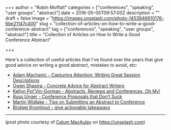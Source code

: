 +++
author = "Robin Moffatt"
categories = ["conferences", "speaking", "user groups", "abstract"]
date = 2016-05-05T09:57:00Z
description = ""
draft = false
image = "https://images.unsplash.com/photo-1453946610176-6be21147c400"
slug = "collection-of-articles-on-how-to-write-a-good-conference-abstract"
tag = ["conferences", "speaking", "user groups", "abstract"]
title = "Collection of Articles on How to Write a Good Conference Abstract"

+++

Here's a collection of useful articles that I've found over the years that give good advice on writing a good abstract, mistakes to avoid, etc: 

* [Adam Machanic - Capturing Attention: Writing Great Session Descriptions](http://sqlblog.com/blogs/adam_machanic/archive/2013/02/22/capturing-attention-writing-great-session-descriptions.aspx)
* [Gwen Shapira - Concrete Advice for Abstract Writers](http://www.pythian.com/blog/concrete-advice-for-abstract-writers/)
* [Kellyn Pot’Vin-Gorman - Abstracts, Reviews and Conferences, Oh My!](http://dbakevlar.com/2013/10/abstracts-reviews-and-conferences-oh-my/)
* [Russ Unger - Conference Proposals that Don’t Suck](http://alistapart.com/article/conference-proposals-that-dont-suck)
* [Martin Widlake - Tips on Submitting an Abstract to Conference](https://mwidlake.wordpress.com/2015/04/17/tips-on-submitting-an-abstract-to-conference/)
* [Bridget Kromhout - give actionable takeaways](https://bridgetkromhout.com/blog/give-actionable-takeaways/)

---

(post photo courtesy of [Calum MacAulay](https://unsplash.com/@calum_mac) on https://unsplash.com)
